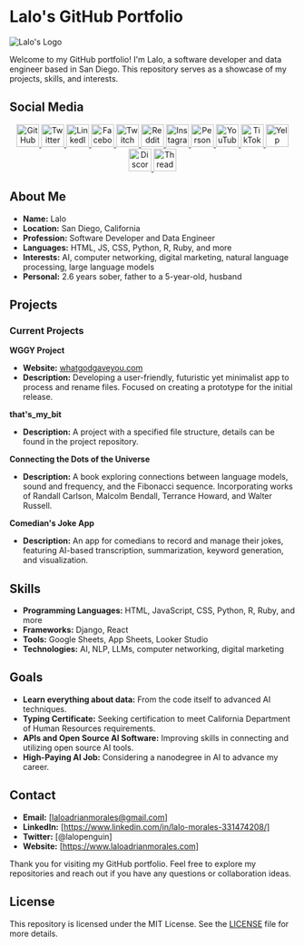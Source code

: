 # Lalo's GitHub Portfolio

![Lalo's Logo](https://laloadrianmorales.com/wp-content/uploads/2024/01/AIpenguins2-768x768.jpeg)

Welcome to my GitHub portfolio! I'm Lalo, a software developer and data engineer based in San Diego. This repository serves as a showcase of my projects, skills, and interests.

## Social Media
<div align="center">
  <a href="https://github.com/lalomorales22" target="_blank">
    <img src="https://img.icons8.com/ios-filled/50/000000/github.png" width="40" height="40" alt="GitHub"/>
  </a>
  <a href="https://twitter.com/lalopenguin" target="_blank">
    <img src="https://img.icons8.com/ios-filled/50/000000/twitter.png" width="40" height="40" alt="Twitter"/>
  </a>
  <a href="https://www.linkedin.com/in/lalo-morales-331474208/" target="_blank">
    <img src="https://img.icons8.com/ios-filled/50/000000/linkedin.png" width="40" height="40" alt="LinkedIn"/>
  </a>
  <a href="https://www.facebook.com/lalodangermorales/" target="_blank">
    <img src="https://img.icons8.com/ios-filled/50/000000/facebook-new.png" width="40" height="40" alt="Facebook"/>
  </a>
  <a href="https://www.twitch.tv/laloadrianmorales" target="_blank">
    <img src="https://img.icons8.com/ios-filled/50/000000/twitch.png" width="40" height="40" alt="Twitch"/>
  </a>
  <a href="https://www.reddit.com/user/laloadrianmorales/" target="_blank">
    <img src="https://img.icons8.com/ios-filled/50/000000/reddit.png" width="40" height="40" alt="Reddit"/>
  </a>
  <a href="https://www.instagram.com/laloadrianmorales/" target="_blank">
    <img src="https://img.icons8.com/ios-filled/50/000000/instagram-new.png" width="40" height="40" alt="Instagram"/>
  </a>
  <a href="https://www.laloadrianmorales.com" target="_blank">
    <img src="https://img.icons8.com/ios-filled/50/000000/domain.png" width="40" height="40" alt="Personal Website"/>
  </a>
  <a href="https://www.youtube.com/@thelalomorales" target="_blank">
    <img src="https://img.icons8.com/ios-filled/50/000000/youtube-play.png" width="40" height="40" alt="YouTube"/>
  </a>
  <a href="https://www.tiktok.com/@jreclips222" target="_blank">
    <img src="https://img.icons8.com/ios-filled/50/000000/tiktok.png" width="40" height="40" alt="TikTok"/>
  </a>
  <a href="https://www.yelp.com/biz/penguin-dreams-chula-vista" target="_blank">
    <img src="https://img.icons8.com/ios-filled/50/000000/yelp.png" width="40" height="40" alt="Yelp"/>
  </a>
  <a href="https://www.discord.com/users/laloadrianmorales" target="_blank">
    <img src="https://img.icons8.com/ios-filled/50/000000/discord-logo.png" width="40" height="40" alt="Discord"/>
  </a>
  <a href="https://www.threads.net/@laloadrianmorales" target="_blank">
    <img src="https://img.icons8.com/ios-filled/50/000000/threads.png" width="40" height="40" alt="Threads"/>
  </a>
</div>

## About Me

- **Name:** Lalo
- **Location:** San Diego, California
- **Profession:** Software Developer and Data Engineer
- **Languages:** HTML, JS, CSS, Python, R, Ruby, and more
- **Interests:** AI, computer networking, digital marketing, natural language processing, large language models
- **Personal:** 2.6 years sober, father to a 5-year-old, husband

## Projects

### Current Projects

 **WGGY Project**
   - **Website:** [whatgodgaveyou.com](http://whatgodgaveyou.com)
   - **Description:** Developing a user-friendly, futuristic yet minimalist app to process and rename files. Focused on creating a prototype for the initial release.

 **that's_my_bit**
   - **Description:** A project with a specified file structure, details can be found in the project repository.

 **Connecting the Dots of the Universe**
   - **Description:** A book exploring connections between language models, sound and frequency, and the Fibonacci sequence. Incorporating works of Randall Carlson, Malcolm Bendall, Terrance Howard, and Walter Russell.

 **Comedian's Joke App**
   - **Description:** An app for comedians to record and manage their jokes, featuring AI-based transcription, summarization, keyword generation, and visualization.

## Skills

- **Programming Languages:** HTML, JavaScript, CSS, Python, R, Ruby, and more
- **Frameworks:** Django, React
- **Tools:** Google Sheets, App Sheets, Looker Studio
- **Technologies:** AI, NLP, LLMs, computer networking, digital marketing

## Goals

- **Learn everything about data:** From the code itself to advanced AI techniques.
- **Typing Certificate:** Seeking certification to meet California Department of Human Resources requirements.
- **APIs and Open Source AI Software:** Improving skills in connecting and utilizing open source AI tools.
- **High-Paying AI Job:** Considering a nanodegree in AI to advance my career.

## Contact

- **Email:** [laloadrianmorales@gmail.com]
- **LinkedIn:** [https://www.linkedin.com/in/lalo-morales-331474208/]
- **Twitter:** [@lalopenguin]
- **Website:** [https://www.laloadrianmorales.com]

Thank you for visiting my GitHub portfolio. Feel free to explore my repositories and reach out if you have any questions or collaboration ideas.

## License

This repository is licensed under the MIT License. See the [LICENSE](LICENSE) file for more details.
